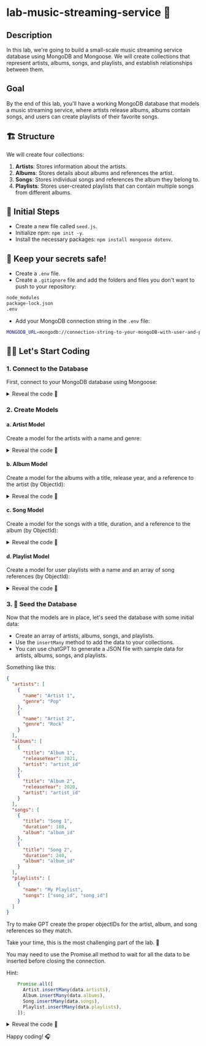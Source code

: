 # lab-music-streaming-service 🎵

## Description

In this lab, we're going to build a small-scale music streaming service database using MongoDB and Mongoose. We will create collections that represent artists, albums, songs, and playlists, and establish relationships between them.

## Goal

By the end of this lab, you'll have a working MongoDB database that models a music streaming service, where artists release albums, albums contain songs, and users can create playlists of their favorite songs.

## 🏗️ Structure

We will create four collections:

1. **Artists**: Stores information about the artists.
2. **Albums**: Stores details about albums and references the artist.
3. **Songs**: Stores individual songs and references the album they belong to.
4. **Playlists**: Stores user-created playlists that can contain multiple songs from different albums.

## 🐣 Initial Steps

- Create a new file called `seed.js`.
- Initialize npm: `npm init -y`.
- Install the necessary packages: `npm install mongoose dotenv`.

## 🤫 Keep your secrets safe!

- Create a `.env` file.
- Create a `.gitignore` file and add the folders and files you don't want to push to your repository:

```bash
node_modules
package-lock.json
.env
```

- Add your MongoDB connection string in the `.env` file:

```bash
MONGODB_URL=mongodb://connection-string-to-your-mongoDB-with-user-and-password/your-database-name
```

## 👩‍💻 Let's Start Coding

### 1. Connect to the Database

First, connect to your MongoDB database using Mongoose:

<details>
<summary>Reveal the code 🙈</summary>

```javascript
const mongoose = require("mongoose");
require("dotenv").config();

mongoose
  .connect(process.env.MONGODB_URL)
  .then((res) => {
    console.log("Connected to the database:", res.connections[0].name);
  })
  .catch((error) => {
    console.log("Error connecting to the database", error);
  });
```

</details>

### 2. Create Models

#### a. Artist Model

Create a model for the artists with a name and genre:

<details>
<summary>Reveal the code 🙈</summary>

```javascript
const mongoose = require("mongoose");
const Schema = mongoose.Schema;

const artistSchema = new Schema({
  name: String,
  genre: String,
});

const Artist = mongoose.model("Artist", artistSchema);

module.exports = Artist;
```

</details>

#### b. Album Model

Create a model for the albums with a title, release year, and a reference to the artist (by ObjectId):

<details>
<summary>Reveal the code 🙈</summary>

```javascript
const mongoose = require("mongoose");
const Schema = mongoose.Schema;

const albumSchema = new Schema({
  title: String,
  releaseYear: Number,
  artist: { type: Schema.Types.ObjectId, ref: "Artist" },
});

const Album = mongoose.model("Album", albumSchema);

module.exports = Album;
```

</details>

#### c. Song Model

Create a model for the songs with a title, duration, and a reference to the album (by ObjectId):

<details>
<summary>Reveal the code 🙈</summary>

```javascript
const mongoose = require("mongoose");
const Schema = mongoose.Schema;

const songSchema = new Schema({
  title: String,
  duration: Number,
  album: { type: Schema.Types.ObjectId, ref: "Album" },
});

const Song = mongoose.model("Song", songSchema);

module.exports = Song;
```

</details>

#### d. Playlist Model

Create a model for user playlists with a name and an array of song references (by ObjectId):

<details>
<summary>Reveal the code 🙈</summary>

```javascript
const mongoose = require("mongoose");
const Schema = mongoose.Schema;

const playlistSchema = new Schema({
  name: String,
  songs: [{ type: Schema.Types.ObjectId, ref: "Song" }],
});

const Playlist = mongoose.model("Playlist", playlistSchema);

module.exports = Playlist;
```

</details>

### 3. 🌱 Seed the Database

Now that the models are in place, let's seed the database with some initial data:

- Create an array of artists, albums, songs, and playlists.
- Use the `insertMany` method to add the data to your collections.
- You can use chatGPT to generate a JSON file with sample data for artists, albums, songs, and playlists.

Something like this:

```json
{
  "artists": [
    {
      "name": "Artist 1",
      "genre": "Pop"
    },
    {
      "name": "Artist 2",
      "genre": "Rock"
    }
  ],
  "albums": [
    {
      "title": "Album 1",
      "releaseYear": 2021,
      "artist": "artist_id"
    },
    {
      "title": "Album 2",
      "releaseYear": 2020,
      "artist": "artist_id"
    }
  ],
  "songs": [
    {
      "title": "Song 1",
      "duration": 180,
      "album": "album_id"
    },
    {
      "title": "Song 2",
      "duration": 240,
      "album": "album_id"
    }
  ],
  "playlists": [
    {
      "name": "My Playlist",
      "songs": ["song_id", "song_id"]
    }
  ]
}
```

Try to make GPT create the proper objectIDs for the artist, album, and song references so they match.

Take your time, this is the most challenging part of the lab. 🧠

You may need to use the Promise.all method to wait for all the data to be inserted before closing the connection.

Hint:

```javascript
    Promise.all([
      Artist.insertMany(data.artists),
      Album.insertMany(data.albums),
      Song.insertMany(data.songs),
      Playlist.insertMany(data.playlists),
    ]);
```

<details>
<summary>Reveal the code 🙈</summary>

```javascript
const Artist = require("./models/Artist.model");
const Album = require("./models/Album.model");
const Song = require("./models/Song.model");
const Playlist = require("./models/Playlist.model");
// import the data
const data = require("./data.json");
mongoose
  .connect(process.env.MONGODB_URL)
  .then((res) => {
    console.log("Connected to the database:", res.connections[0].name);
  })
  .then(() => {
    return Promise.all([
      Artist.insertMany(data.artists),
      Album.insertMany(data.albums),
      Song.insertMany(data.songs),
      Playlist.insertMany(data.playlists),
    ]);
  })
  .catch((error) => {
    console.log("Error connecting to the database", error);
  });
```

</details>

Happy coding! 🎧
